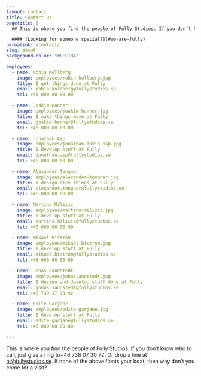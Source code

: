```yaml
---
layout: contact
title: Contact us
pagetitle: |
  ## This is where you find the people of Fully Studios. If you don’t know who to call, just give a ring to [+46 738 07 30 72](tel:+46738073072). Or drop a line at [hi@fullystudios.se](mailto:hi@fullystudios.se). If none of the above floats your boat, then why don’t you come for a visit?

  #### [Looking for someone special?](#we-are-fully)
permalink: /contact/
slug: about
background-color: "#FFC1B4"

employees:
  - name: Robin Kollberg
    image: employees/robin-kollberg.jpg
    title: I get things done at Fully
    email: robin.kollberg@fullystudios.se
    tel: +46 000 00 00 00

  - name: Joakim Hanner
    image: employees/joakim-hanner.jpg
    title: I make things move at Fully
    email: joakim.hanner@fullystudios.se
    tel: +46 000 00 00 00

  - name: Jonathan Asp
    image: employees/jonathan-davis-asp.jpg
    title: I develop stuff at Fully
    email: jonathan.asp@fullystudios.se
    tel: +46 000 00 00 00

  - name: Alexander Tengner
    image: employees/alexander-tengner.jpg
    title: I design nice things at Fully
    email: alexander.tengner@fullystudios.se
    tel: +46 000 00 00 00

  - name: Martina Milisic
    image: employees/martina-milisic.jpg
    title: I develop stuff at Fully
    email: martina.milisic@fullystudios.se
    tel: +46 000 00 00 00

  - name: Mikael Biström
    image: employees/mikael.bistrom.jpg
    title: I develop stuff at Fully
    email: mikael.bistrom@fullystudios.se
    tel: +46 000 00 00 00

  - name: Jonas Sandstedt
    image: employees/jonas.andstedt.jpg
    title: I design and develop stuff done at Fully
    email: jonas.sandstedt@fullystudios.se
    tel: +46 739 37 73 92

  - name: Edite Garjane
    image: employees/edite-garjane.jpg
    title: I develop stuff at Fully
    email: edite.garjane@fullystudios.se
    tel: +46 000 00 00 00

---
```


This is where you find the people of Fully Studios. If you don’t know who to call, just give a ring to+46 738 07 30 72. Or drop a line at hi@fullystudios.se. If none of the above floats your boat, then why don’t you come for a visit?